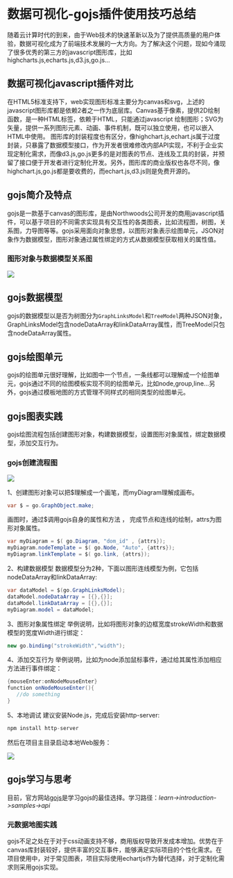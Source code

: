 # 数据可视化-gojs插件使用技巧总结

随着云计算时代的到来，由于Web技术的快速革新以及为了提供高质量的用户体验，数据可视化成为了前端技术发展的一大方向。为了解决这个问题，现如今涌现了很多优秀的第三方的javascript图形库，比如highcharts.js,echarts.js,d3.js,go.js…

## 数据可视化javascript插件对比

在HTML5标准支持下，web实现图形标准主要分为canvas和svg，上述的javascript图形库都是依赖2者之一作为底层库。Canvas基于像素，提供2D绘制函数，是一种HTML标签，依赖于HTML，只能通过javascript 绘制图形；SVG为矢量，提供一系列图形元素、动画、事件机制，既可以独立使用，也可以嵌入HTML中使用。 图形库的封装程度也有区分，像highchart.js,echart.js属于过度封装，只暴露了数据模型接口，作为开发者很难修改内部API实现，不利于企业实现定制化需求，而像d3.js,go.js更多的是对图表的节点、连线及工具的封装，并预留了接口便于开发者进行定制化开发。另外，图形库的商业版权也各尽不同，像highchart.js,go.js都是要收费的，而echart.js,d3.js则是免费开源的。

## gojs简介及特点

gojs是一款基于canvas的图形库，是由Northwoods公司开发的商用javascript插件，可以基于项目的不同需求实现具有交互性的各类图表，比如流程图，树图，关系图，力导图等等。gojs采用面向对象思想，以图形对象表示绘图单元，JSON对象作为数据模型，图形对象通过属性绑定的方式从数据模型获取相关的属性值。

### 图形对象与数据模型关系图

![](https://rudy.org.cn/images/gojs/1.png)

## gojs数据模型

gojs的数据模型以是否为树图分为`GraphLinksModel`和`TreeModel`两种JSON对象，GraphLinksModel包含nodeDataArray和linkDataArray属性，而TreeModel只包含nodeDataArray属性。

## gojs绘图单元

gojs的绘图单元很好理解，比如图中一个节点，一条线都可以理解成一个绘图单元，gojs通过不同的绘图模板实现不同的绘图单元，比如node,group,line…另外，gojs通过模板地图的方式管理不同样式的相同类型的绘图单元。

## gojs图表实践

gojs绘图流程包括创建图形对象，构建数据模型，设置图形对象属性，绑定数据模型，添加交互行为。

### gojs创建流程图

![](https://rudy.org.cn/images/gojs/2.png)

1、创建图形对象可以把$理解成一个画笔，而myDiagram理解成画布。
```java
var $ = go.GraphObject.make;
```
画图时，通过$调用gojs自身的属性和方法 ， 完成节点和连线的绘制，attrs为图形对象属性。
```java
var myDiagram = $( go.Diagram, "dom_id" , {attrs});
myDiagram.nodeTemplate = $( go.Node, "Auto", {attrs});
myDiagram.linkTemplate = $( go.link, {attrs});
```
2、构建数据模型 
数据模型分为2种，下面以图形连线模型为例，它包括nodeDataArray和linkDataArray:
```java
var dataModel = $(go.GraphLinksModel);
dataModel.nodeDataArray = [{},{}];
dataModel.linkDataArray = [{},{}];
myDiagram.model = dataModel;
```
3、图形对象属性绑定 
举例说明，比如将图形对象的边框宽度strokeWidth和数据模型的宽度Width进行绑定：
```java
new go.binding("strokeWidth","width");
```
4、添加交互行为 
举例说明，比如为node添加鼠标事件，通过给其属性添加相应方法进行事件绑定：
```java
{mouseEnter:onNodeMouseEnter}
function onNodeMouseEnter(){
   //do something
}
```
5、本地调试 
建议安装Node.js，完成后安装http-server:
```java
npm install http-server
```
然后在项目主目录启动本地Web服务： 

![](https://rudy.org.cn/images/gojs/3.png)

## gojs学习与思考

目前，官方网站[gojs](https://gojs.net/latest/index.html)是学习gojs的最佳选择。学习路径：*learn->introduction->samples->api*

### 元数据地图实践 

gojs不足之处在于对于css动画支持不够，商用版权导致开发成本增加。优势在于canvas库封装较好，提供丰富的交互事件，能够满足实际项目的个性化需求。在项目使用中，对于常见图表，项目实际使用echartjs作为替代选择，对于定制化需求则采用gojs实现。

